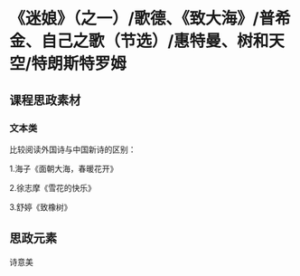 # 《迷娘》（之一）/歌德、《致大海》/普希金、自己之歌（节选）/惠特曼、树和天空/特朗斯特罗姆

## 课程思政素材

### 文本类

比较阅读外国诗与中国新诗的区别：

1.海子《面朝大海，春暖花开》

2.徐志摩《雪花的快乐》

3.舒婷《致橡树》





## 思政元素

诗意美



